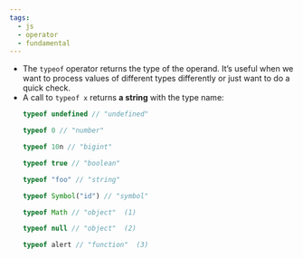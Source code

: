 ```yaml
---
tags:
  - js
  - operator
  - fundamental
---
```


- The `typeof` operator returns the type of the operand. It’s useful when we want to process values of different types differently or just want to do a quick check.
- A call to `typeof x` returns **a string** with the type name:
	```js
	typeof undefined // "undefined"
	
	typeof 0 // "number"
	
	typeof 10n // "bigint"
	
	typeof true // "boolean"
	
	typeof "foo" // "string"
	
	typeof Symbol("id") // "symbol"
	
	typeof Math // "object"  (1)
	
	typeof null // "object"  (2)
	
	typeof alert // "function"  (3)
	```